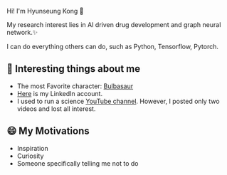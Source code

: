 Hi! I'm Hyunseung Kong 👋

My research interest lies in AI driven drug development and graph neural network.✨

I can do everything others can do, such as Python, Tensorflow, Pytorch.

## 💬 Interesting things about me
- The most Favorite character: [Bulbasaur](https://bulbapedia.bulbagarden.net/wiki/Bulbasaur_(Pok%C3%A9mon))
- [Here](https://www.linkedin.com/in/hyunseungkong/) is my LinkedIn account.
- I used to run a science [YouTube channel](https://www.youtube.com/channel/UCS6vpz1902N-tk7QaYTjNPg). However, I posted only two videos and lost all interest. 


## 😄 My Motivations
- Inspiration
- Curiosity
- Someone specifically telling me not to do


<!--
**Gumgo91/gumgo91** is a ✨ _special_ ✨ repository because its `README.md` (this file) appears on your GitHub profile.

Here are some ideas to get you started:

- 🔭 I’m currently working on ...
- 🌱 I’m currently learning ...
- 👯 I’m looking to collaborate on ...
- 🤔 I’m looking for help with ...
- 💬 Ask me about ...
- 📫 How to reach me: ...
- 😄 Pronouns: ...
- ⚡ Fun fact: ...
-->
